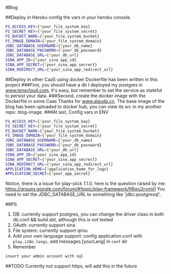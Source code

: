 #Blog

##Deploy in Heroku
config the vars in your heroku console.
```sh
FS_ACCESS_KEY={?your_file_system_key}
FS_SECRET_KEY={?your_file_system_secret}
FS_BUCKET_NAME={?your_file_system_bucket}
FS_IMAGE_DOMAIN={?your_file_system_domain}
JDBC_DATABASE_USERNAME={?your_db_name}
JDBC_DATABASE_PASSWORD={?your_db_password}
JDBC_DATABASE_URL={?your_db_url}
SINA_APP_ID={?your_sina_app_id}
SINA_APP_SECRET={?your_sina_app_secrect}
SINA_REDIRECT_URL={?your_sina_app_redirect_url}
```

##Deploy in other CaaS using docker
Dockerfile has been written in this project
###First, you should have a db
I deployed my postgres in www.tenxcloud.com, it's easy, but remember to set the service as stateful to persist your data.
###Second, create the docker image with the Dockerfile in some Caas
Thanks for www.alauda.cn. 
The base image of the blog has been uploaded to docker hub, you can view its src in my another repo: blog-image.
###At last, Config vars in ENV
```sh
FS_ACCESS_KEY={?your_file_system_key}
FS_SECRET_KEY={?your_file_system_secret}
FS_BUCKET_NAME={?your_file_system_bucket}
FS_IMAGE_DOMAIN={?your_file_system_domain}
JDBC_DATABASE_USERNAME={?your_db_name}
JDBC_DATABASE_PASSWORD={?your_db_password}
JDBC_DATABASE_URL={?your_db_url}
SINA_APP_ID={?your_sina_app_id}
SINA_APP_SECRET={?your_sina_app_secrect}
SINA_REDIRECT_URL={?your_sina_app_redirect_url}
APPLICATION_HOME={?application_home_for_logs}
APPLICATION_SECRET={?your_app_secret}
```
Notice, there is a issue for play-slick 1.1.0, here is the question raised by me: https://groups.google.com/forum/#!topic/play-framework/fjRwu2rymVI
You need to set the JDBC_DATABASE_URL to something like 'jdbc:postgresql'.

##PS
1. DB: currently support postgres, you can change the driver class in both db.conf && build.sbt, although this is not tested
2. OAuth: currently support sina
3. File system: currently support qiniu
4. Add your own language support: config application.conf with `play.i18n.langs`, add messages.[yourLang] in `conf` dir
5. Remember
```sh
insert your admin account with sql
```
##TODO
Currently not support https, will add this in the future
